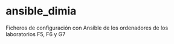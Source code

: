 # ansible_dimia

Ficheros de configuración con Ansible de los ordenadores de los laboratorios F5, F6 y G7


